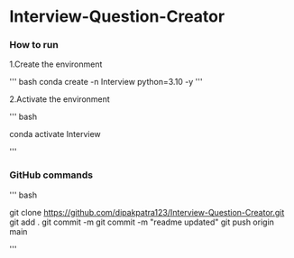 # Interview-Question-Creator



### How to run

1.Create the environment

''' bash
conda create -n Interview python=3.10 -y
'''

2.Activate the environment

''' bash

conda activate Interview

'''
### GitHub commands

''' bash


git clone https://github.com/dipakpatra123/Interview-Question-Creator.git
git add .
git commit -m
git commit -m "readme updated"
git push origin main


''' 
